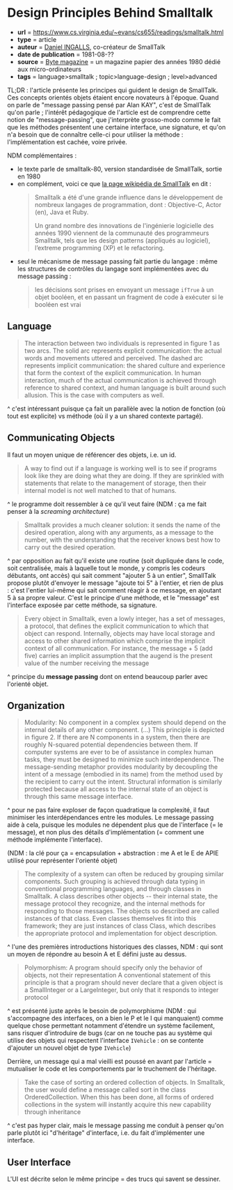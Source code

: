 # Design Principles Behind Smalltalk

- **url** = https://www.cs.virginia.edu/~evans/cs655/readings/smalltalk.html
- **type** = article
- **auteur** = [Daniel INGALLS](https://fr.wikipedia.org/wiki/Daniel_Henry_Holmes_Ingalls,_Jr.), co-créateur de SmallTalk
- **date de publication** = 1981-08-??
- **source** = [Byte magazine](https://fr.wikipedia.org/wiki/Byte_(magazine)) = un magazine papier des années 1980 dédié aux micro-ordinateurs
- **tags** = language>smalltalk ; topic>language-design ; level>advanced



TL;DR : l'article présente les principes qui guident le design de SmallTalk. Ces concepts orientés objets étaient encore novateurs à l'époque. Quand on parle de "message passing pensé par Alan KAY", c'est de SmallTalk qu'on parle ; l'intérêt pédagogique de l'article est de comprendre cette notion de "message-passing", que j'interprète grosso-modo comme le fait que les méthodes présentent une certaine interface, une signature, et qu'on n'a besoin que de connaître celle-ci pour utiliser la méthode : l'implémentation est cachée, voire privée.

NDM complémentaires :

- le texte parle de smalltalk-80, version standardisée de SmallTalk, sortie en 1980
- en complément, voici ce que [la page wikipédia de SmallTalk](https://fr.m.wikipedia.org/wiki/Smalltalk) en dit :
    > Smalltalk a été d'une grande influence dans le développement de nombreux langages de programmation, dont : Objective-C, Actor (en), Java et Ruby.
    >
    > Un grand nombre des innovations de l'ingénierie logicielle des années 1990 viennent de la communauté des programmeurs Smalltalk, tels que les design patterns (appliqués au logiciel), l’extreme programming (XP) et le refactoring.
- seul le mécanisme de message passing fait partie du langage : même les structures de contrôles du langage sont implémentées avec du message passing :
    > les décisions sont prises en envoyant un message `ifTrue` à un objet booléen, et en passant un fragment de code à exécuter si le booléen est vrai

## Language

> The interaction between two individuals is represented in figure 1 as two arcs. The solid arc represents explicit communication: the actual words and movements uttered and perceived. The dashed arc represents implicit communication: the shared culture and experience that form the context of the explicit communication. In human interaction, much of the actual communication is achieved through reference to shared context, and human language is built around such allusion. This is the case with computers as well.

^ c'est intéressant puisque ça fait un parallèle avec la notion de fonction (où tout est explicite) vs méthode (où il y a un shared contexte partagé).

## Communicating Objects

Il faut un moyen unique de référencer des objets, i.e. un id.

> A way to find out if a language is working well is to see if programs look like they are doing what they are doing. If they are sprinkled with statements that relate to the management of storage, then their internal model is not well matched to that of humans.

^ le programme doit ressembler à ce qu'il veut faire (NDM : ça me fait penser à la _screaming architecture_)

> Smalltalk provides a much cleaner solution: it sends the name of the desired operation, along with any arguments, as a message to the number, with the understanding that the receiver knows best how to carry out the desired operation.

^ par opposition au fait qu'il existe une routine (soit dupliquée dans le code, soit centralisée, mais à laquelle tout le monde, y compris les codeurs débutants, ont accès) qui sait comment "ajouter 5 à un entier", SmallTalk propose plutôt d'envoyer le message "ajoute toi 5" à l'entier, et rien de plus : c'est l'entier lui-même qui sait comment réagir à ce message, en ajoutant 5 à sa propre valeur. C'est le principe d'une méthode, et le "message" est l'interface exposée par cette méthode, sa signature.

> Every object in Smalltalk, even a lowly integer, has a set of messages, a protocol, that defines the explicit communication to which that object can respond. Internally, objects may have local storage and access to other shared information which comprise the implicit context of all communication. For instance, the message + 5 (add five) carries an implicit assumption that the augend is the present value of the number receiving the message

^ principe du **message passing** dont on entend beaucoup parler avec l'orienté objet.

## Organization

> Modularity: No component in a complex system should depend on the internal details of any other component. (...) This principle is depicted in figure 2. If there are N components in a system, then there are roughly N-squared potential dependencies between them. If computer systems are ever to be of assistance in complex human tasks, they must be designed to minimize such interdependence. The message-sending metaphor provides modularity by decoupling the intent of a message (embodied in its name) from the method used by the recipient to carry out the intent. Structural information is similarly protected because all access to the internal state of an object is through this same message interface.

^ pour ne pas faire exploser de façon quadratique la complexité, il faut minimiser les interdépendances entre les modules. Le message passing aide à cela, puisque les modules ne dépendent plus que de l'interface (= le message), et non plus des détails d'implémentation (= comment une méthode implémente l'interface).

(NDM : la clé pour ça = encapsulation + abstraction : me A et le E de APIE utilisé pour représenter l'orienté objet)

>  The complexity of a system can often be reduced by grouping similar components. Such grouping is achieved through data typing in conventional programming languages, and through classes in Smalltalk. A class describes other objects -- their internal state, the message protocol they recognize, and the internal methods for responding to those messages. The objects so described are called instances of that class. Even classes themselves fit into this framework; they are just instances of class Class, which describes the appropriate protocol and implementation for object description.

^ l'une des premières introductions historiques des classes, NDM : qui sont un moyen de répondre au besoin A et E défini juste au dessus.

> Polymorphism: A program should specify only the behavior of objects, not their representation A conventional statement of this principle is that a program should never declare that a given object is a SmallInteger or a LargeInteger, but only that it responds to integer protocol

 ^ est présenté juste après le besoin de polymorphisme (NDM : qui s'accompagne des interfaces, on a bien le P et le I qui manquaient) comme quelque chose permettant notamment d'étendre un système facilement, sans risquer d'introduire de bugs (car on ne touche pas au système qui utilise des objets qui respectent l'interface `IVehicle` : on se contente d'ajouter un nouvel objet de type `IVehicle`)

 Derrière, un message qui a mal vieilli est poussé en avant par l'article = mutualiser le code et les comportements par le truchement de l'héritage.

> Take the case of sorting an ordered collection of objects. In Smalltalk, the user would define a message called sort in the class OrderedCollection. When this has been done, all forms of ordered collections in the system will instantly acquire this new capability through inheritance

 ^ c'est pas hyper clair, mais le message passing me conduit à penser qu'on parle plutôt ici "d'héritage" d'interface, i.e. du fait d'implémenter une interface.

##  User Interface

L'UI est décrite selon le même principe = des trucs qui savent se dessiner.
